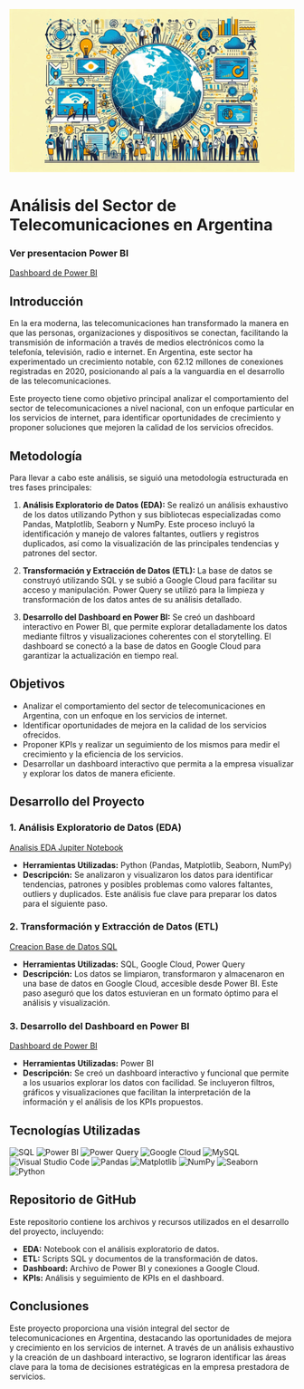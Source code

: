 ![IMAGEN PORTADA](https://github.com/psm545/Analisis-de-Comunicaciones-Enacom-Argentina-Henry-PI-/blob/main/IMG/Designer-18.jpeg)


# Análisis del Sector de Telecomunicaciones en Argentina


### Ver presentacion Power BI

[Dashboard de Power BI](https://app.powerbi.com/view?r=eyJrIjoiYTE0YTk3NjItMjJmMC00ZGM1LTlmMmYtYzgzMmYyMWFmZTVjIiwidCI6Ijc5ODcxZWIxLTYwOTYtNDJiZi05OGVmLWI0ZjNlNGVmODMxOCIsImMiOjR9)


## Introducción

En la era moderna, las telecomunicaciones han transformado la manera en que las personas, organizaciones y dispositivos se conectan, facilitando la transmisión de información a través de medios electrónicos como la telefonía, televisión, radio e internet. En Argentina, este sector ha experimentado un crecimiento notable, con 62.12 millones de conexiones registradas en 2020, posicionando al país a la vanguardia en el desarrollo de las telecomunicaciones.

Este proyecto tiene como objetivo principal analizar el comportamiento del sector de telecomunicaciones a nivel nacional, con un enfoque particular en los servicios de internet, para identificar oportunidades de crecimiento y proponer soluciones que mejoren la calidad de los servicios ofrecidos.

## Metodología

Para llevar a cabo este análisis, se siguió una metodología estructurada en tres fases principales:

1. **Análisis Exploratorio de Datos (EDA):** Se realizó un análisis exhaustivo de los datos utilizando Python y sus bibliotecas especializadas como Pandas, Matplotlib, Seaborn y NumPy. Este proceso incluyó la identificación y manejo de valores faltantes, outliers y registros duplicados, así como la visualización de las principales tendencias y patrones del sector.

2. **Transformación y Extracción de Datos (ETL):** La base de datos se construyó utilizando SQL y se subió a Google Cloud para facilitar su acceso y manipulación. Power Query se utilizó para la limpieza y transformación de los datos antes de su análisis detallado.

3. **Desarrollo del Dashboard en Power BI:** Se creó un dashboard interactivo en Power BI, que permite explorar detalladamente los datos mediante filtros y visualizaciones coherentes con el storytelling. El dashboard se conectó a la base de datos en Google Cloud para garantizar la actualización en tiempo real.

## Objetivos

- Analizar el comportamiento del sector de telecomunicaciones en Argentina, con un enfoque en los servicios de internet.
- Identificar oportunidades de mejora en la calidad de los servicios ofrecidos.
- Proponer KPIs y realizar un seguimiento de los mismos para medir el crecimiento y la eficiencia de los servicios.
- Desarrollar un dashboard interactivo que permita a la empresa visualizar y explorar los datos de manera eficiente.

## Desarrollo del Proyecto

### 1. Análisis Exploratorio de Datos (EDA)

[Analisis EDA Jupiter Notebook](https://github.com/psm545/Analisis-de-Comunicaciones-Enacom-Argentina-Henry-PI-/blob/main/Analisis%20Exploratorio%20de%20Datos%20EDA.ipynb)

- **Herramientas Utilizadas:** Python (Pandas, Matplotlib, Seaborn, NumPy)
- **Descripción:** Se analizaron y visualizaron los datos para identificar tendencias, patrones y posibles problemas como valores faltantes, outliers y duplicados. Este análisis fue clave para preparar los datos para el siguiente paso.

### 2. Transformación y Extracción de Datos (ETL)

[Creacion Base de Datos SQL](https://github.com/psm545/Analisis-de-Comunicaciones-Enacom-Argentina-Henry-PI-/blob/main/Creacion%20Base%20de%20Datos%20Enacom%20Comunicaciones.sql)

- **Herramientas Utilizadas:** SQL, Google Cloud, Power Query
- **Descripción:** Los datos se limpiaron, transformaron y almacenaron en una base de datos en Google Cloud, accesible desde Power BI. Este paso aseguró que los datos estuvieran en un formato óptimo para el análisis y visualización.

### 3. Desarrollo del Dashboard en Power BI
[Dashboard de Power BI](https://app.powerbi.com/view?r=eyJrIjoiYTE0YTk3NjItMjJmMC00ZGM1LTlmMmYtYzgzMmYyMWFmZTVjIiwidCI6Ijc5ODcxZWIxLTYwOTYtNDJiZi05OGVmLWI0ZjNlNGVmODMxOCIsImMiOjR9)

- **Herramientas Utilizadas:** Power BI
- **Descripción:** Se creó un dashboard interactivo y funcional que permite a los usuarios explorar los datos con facilidad. Se incluyeron filtros, gráficos y visualizaciones que facilitan la interpretación de la información y el análisis de los KPIs propuestos.

## Tecnologías Utilizadas

![SQL](https://img.shields.io/badge/SQL-00758F?style=for-the-badge&logo=sql&logoColor=white)
![Power BI](https://img.shields.io/badge/Power_BI-F2C811?style=for-the-badge&logo=power-bi&logoColor=black)
![Power Query](https://img.shields.io/badge/Power_Query-3178C6?style=for-the-badge&logo=power-query&logoColor=white)
![Google Cloud](https://img.shields.io/badge/Google_Cloud-4285F4?style=for-the-badge&logo=google-cloud&logoColor=white)
![MySQL](https://img.shields.io/badge/MySQL-4479A1?style=for-the-badge&logo=mysql&logoColor=white)
![Visual Studio Code](https://img.shields.io/badge/Visual_Studio_Code-007ACC?style=for-the-badge&logo=visual-studio-code&logoColor=white)
![Pandas](https://img.shields.io/badge/Pandas-150458?style=for-the-badge&logo=pandas&logoColor=white)
![Matplotlib](https://img.shields.io/badge/Matplotlib-013243?style=for-the-badge&logo=matplotlib&logoColor=white)
![NumPy](https://img.shields.io/badge/NumPy-013243?style=for-the-badge&logo=numpy&logoColor=white)
![Seaborn](https://img.shields.io/badge/Seaborn-3776AB?style=for-the-badge&logo=seaborn&logoColor=white)
![Python](https://img.shields.io/badge/Python-3776AB?style=for-the-badge&logo=python&logoColor=white)

## Repositorio de GitHub

Este repositorio contiene los archivos y recursos utilizados en el desarrollo del proyecto, incluyendo:

- **EDA:** Notebook con el análisis exploratorio de datos.
- **ETL:** Scripts SQL y documentos de la transformación de datos.
- **Dashboard:** Archivo de Power BI y conexiones a Google Cloud.
- **KPIs:** Análisis y seguimiento de KPIs en el dashboard.

## Conclusiones

Este proyecto proporciona una visión integral del sector de telecomunicaciones en Argentina, destacando las oportunidades de mejora y crecimiento en los servicios de internet. A través de un análisis exhaustivo y la creación de un dashboard interactivo, se lograron identificar las áreas clave para la toma de decisiones estratégicas en la empresa prestadora de servicios.

